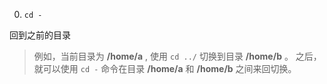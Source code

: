 0. `cd -`

  回到之前的目录

  > 例如，当前目录为 **/home/a** , 使用 `cd ../` 切换到目录 **/home/b** 。
  之后，就可以使用 `cd -` 命令在目录 **/home/a** 和  **/home/b** 之间来回切换。
